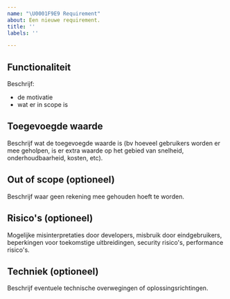 ```yaml
---
name: "\U0001F9E9 Requirement"
about: Een nieuwe requirement.
title: ''
labels: ''

---
```


## Functionaliteit

Beschrijf:
- de motivatie
- wat er in scope is

## Toegevoegde waarde

Beschrijf wat de toegevoegde waarde is (bv hoeveel gebruikers worden er mee geholpen, is er extra waarde op het gebied van snelheid, onderhoudbaarheid, kosten, etc).

## Out of scope (optioneel)

Beschrijf waar geen rekening mee gehouden hoeft te worden.

## Risico's (optioneel)

Mogelijke misinterpretaties door developers, misbruik door eindgebruikers, beperkingen voor toekomstige uitbreidingen, security risico's, performance risico's.

## Techniek (optioneel)

Beschrijf eventuele technische overwegingen of oplossingsrichtingen.

